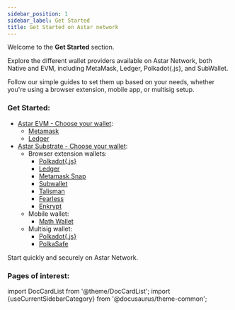 ```yaml
---
sidebar_position: 1
sidebar_label: Get Started
title: Get Started on Astar network
---
```


Welcome to the **Get Started** section.

Explore the different wallet providers available on Astar Network, both Native and EVM, including MetaMask, Ledger, Polkadot\{.js\}, and SubWallet.

Follow our simple guides to set them up based on your needs, whether you're using a browser extension, mobile app, or multisig setup.

### Get Started:
- [Astar EVM - Choose your wallet](/docs/use/get-started/astar-evm-wallet/index.md):
    - [Metamask](/docs/use/get-started/astar-evm-wallet/wallet/metamask/install-metamask.md)
    - [Ledger](/docs/use/get-started/astar-evm-wallet/wallet/ledger/index.md)
- [Astar Substrate - Choose your wallet](/docs/use/get-started/astar-substrate-wallet/index.md):
    - Browser extension wallets:
        - [Polkadot\{.js\}](/docs/use/get-started/astar-substrate-wallet/wallet/polkadot.js/install-polkadot-js.md)
        - [Ledger](/docs/use/get-started/astar-substrate-wallet/wallet/ledger/index.md)
        - [Metamask Snap](/docs/use/get-started/astar-substrate-wallet/wallet/metamask-snap/index.md)
        - [Subwallet](/docs/use/get-started/astar-substrate-wallet/wallet/subwallet/index.md)
        - [Talisman](/docs/use/get-started/astar-substrate-wallet/wallet/talisman/index.md)
        - [Fearless](/docs/use/get-started/astar-substrate-wallet/wallet/fearless/index.md)
        - [Enkrypt](/docs/use/get-started/astar-substrate-wallet/wallet/enkrypt/index.md)
    - Mobile wallet:
        - [Math Wallet](/docs/use/get-started/astar-substrate-wallet/mobile-wallet/math-wallet/index.md)
    - Multisig wallet:
        - [Polkadot\{.js\}](/docs/use/get-started/astar-substrate-wallet/multisig-wallet/polkadot.js/index.md)
        - [PolkaSafe](/docs/use/get-started/astar-substrate-wallet/multisig-wallet/polkaSafe/index.md)

Start quickly and securely on Astar Network.

### Pages of interest:

import DocCardList from '@theme/DocCardList';
import {useCurrentSidebarCategory} from '@docusaurus/theme-common';

<DocCardList items={useCurrentSidebarCategory().items}/>